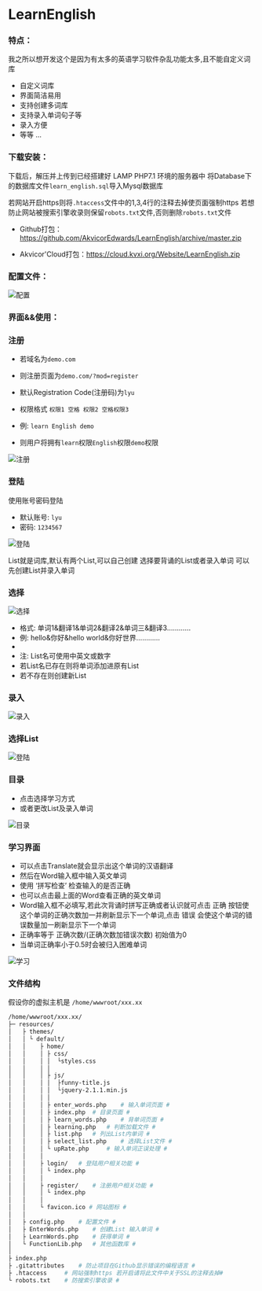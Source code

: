 # LearnEnglish

### 特点：

我之所以想开发这个是因为有太多的英语学习软件杂乱功能太多,且不能自定义词库
- 自定义词库
- 界面简洁易用
- 支持创建多词库
- 支持录入单词句子等
- 录入方便
- 等等 ...


### 下载安装：

下载后，解压并上传到已经搭建好 LAMP PHP7.1 环境的服务器中
将Database下的数据库文件`learn_english.sql`导入Mysql数据库

若网站开启https则将`.htaccess`文件中的1,3,4行的注释去掉使页面强制https
若想防止网站被搜索引擎收录则保留`robots.txt`文件,否则删除`robots.txt`文件


- Github打包：https://github.com/AkvicorEdwards/LearnEnglish/archive/master.zip

- Akvicor'Cloud打包：https://cloud.kvxi.org/Website/LearnEnglish.zip

### 配置文件：

![配置](https://github.com/AkvicorEdwards/LearnEnglish/raw/master/0.png)

### 界面&&使用：

### 注册
- 若域名为`demo.com`
- 则注册页面为`demo.com/?mod=register`
- 默认Registration Code(注册码)为`lyu`

- 权限格式 `权限1 空格 权限2 空格权限3`
- 例: `learn English demo`
- 则用户将拥有`learn`权限`English`权限`demo`权限

![注册](https://github.com/AkvicorEdwards/LearnEnglish/raw/master/7.png)


### 登陆
使用账号密码登陆
- 默认账号: `lyu`
- 密码: `1234567`


![登陆](https://github.com/AkvicorEdwards/LearnEnglish/raw/master/1.png)

List就是词库,默认有两个List,可以自己创建
选择要背诵的List或者录入单词
可以先创建List并录入单词

### 选择

![选择](https://github.com/AkvicorEdwards/LearnEnglish/raw/master/2.png)

- 格式:  单词1&翻译1&单词2&翻译2&单词三&翻译3…………
- 例: hello&你好&hello world&你好世界…………
- 
- 注:  List名可使用中英文或数字
- 	若List名已存在则将单词添加进原有List
- 	若不存在则创建新List

### 录入

![录入](https://github.com/AkvicorEdwards/LearnEnglish/raw/master/3.png)

### 选择List

![登陆](https://github.com/AkvicorEdwards/LearnEnglish/raw/master/4.png)

### 目录
- 点击选择学习方式
- 或者更改List及录入单词


![目录](https://github.com/AkvicorEdwards/LearnEnglish/raw/master/5.png)

### 学习界面
- 可以点击Translate就会显示出这个单词的汉语翻译
- 然后在Word输入框中输入英文单词 
- 使用 ‘拼写检查’ 检查输入的是否正确
- 也可以点击最上面的Word查看正确的英文单词
- Word输入框不必填写,若此次背诵时拼写正确或者认识就可点击 正确 按钮使这个单词的正确次数加一并刷新显示下一个单词,点击 错误 会使这个单词的错误数量加一刷新显示下一个单词
-   正确率等于 正确次数/(正确次数加错误次数) 初始值为0
- 当单词正确率小于0.5时会被归入困难单词

![学习](https://github.com/AkvicorEdwards/LearnEnglish/raw/master/6.png)

### 文件结构
假设你的虚拟主机是 `/home/wwwroot/xxx.xx`
``` bash
/home/wwwroot/xxx.xx/
├─ resources/
│   ├ themes/  
│   │ └ default/
│   │    ├ home/
│   │    │ ├ css/
│   │    │ │  └styles.css
│   │    │ │ 
│   │    │ ├ js/
│   │    │ │  ├funny-title.js
│   │    │ │  └jquery-2.1.1.min.js
│   │    │ │ 
│   │    │ ├ enter_words.php	# 输入单词页面 #
│   │    │ ├ index.php	# 目录页面 #
│   │    │ ├ learn_words.php	# 背单词页面 #
│   │    │ ├ learning.php	# 判断加载文件 #
│   │    │ ├ list.php	# 列出List内单词 #
│   │    │ ├ select_list.php	# 选择List文件 #
│   │    │ └ upRate.php		# 输入单词正误处理 #
│   │    │ 
│   │    ├ login/	# 登陆用户相关功能 #
│   │    │ └ index.php
│   │    │ 
│   │    ├ register/	# 注册用户相关功能 #
│   │    │ └ index.php
│   │    │
│   │    └ favicon.ico # 网站图标 #
│   │
│   ├ config.php	# 配置文件 #
│   ├ EnterWords.php	# 创建List 输入单词 #
│   ├ LearnWords.php	# 获得单词 #
│   └ FunctionLib.php	# 其他函数库 #
│
├ index.php
├ .gitattributes	# 防止项目在Github显示错误的编程语言 #
├ .htaccess		# 网站强制https 若开启请将此文件中关于SSL的注释去掉#
└ robots.txt	# 防搜索引擎收录 #
```
